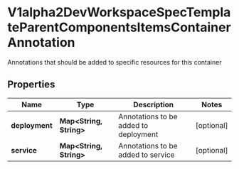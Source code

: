 

# V1alpha2DevWorkspaceSpecTemplateParentComponentsItemsContainerAnnotation

Annotations that should be added to specific resources for this container
## Properties

Name | Type | Description | Notes
------------ | ------------- | ------------- | -------------
**deployment** | **Map&lt;String, String&gt;** | Annotations to be added to deployment |  [optional]
**service** | **Map&lt;String, String&gt;** | Annotations to be added to service |  [optional]



